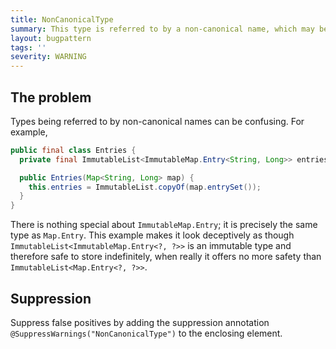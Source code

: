 ```yaml
---
title: NonCanonicalType
summary: This type is referred to by a non-canonical name, which may be misleading.
layout: bugpattern
tags: ''
severity: WARNING
---
```


<!--
*** AUTO-GENERATED, DO NOT MODIFY ***
To make changes, edit the @BugPattern annotation or the explanation in docs/bugpattern.
-->


## The problem
Types being referred to by non-canonical names can be confusing. For example,

```java
public final class Entries {
  private final ImmutableList<ImmutableMap.Entry<String, Long>> entries;

  public Entries(Map<String, Long> map) {
    this.entries = ImmutableList.copyOf(map.entrySet());
  }
}
```

There is nothing special about `ImmutableMap.Entry`; it is precisely the same
type as `Map.Entry`. This example makes it look deceptively as though
`ImmutableList<ImmutableMap.Entry<?, ?>>` is an immutable type and therefore
safe to store indefinitely, when really it offers no more safety than
`ImmutableList<Map.Entry<?, ?>>`.

## Suppression
Suppress false positives by adding the suppression annotation `@SuppressWarnings("NonCanonicalType")` to the enclosing element.
